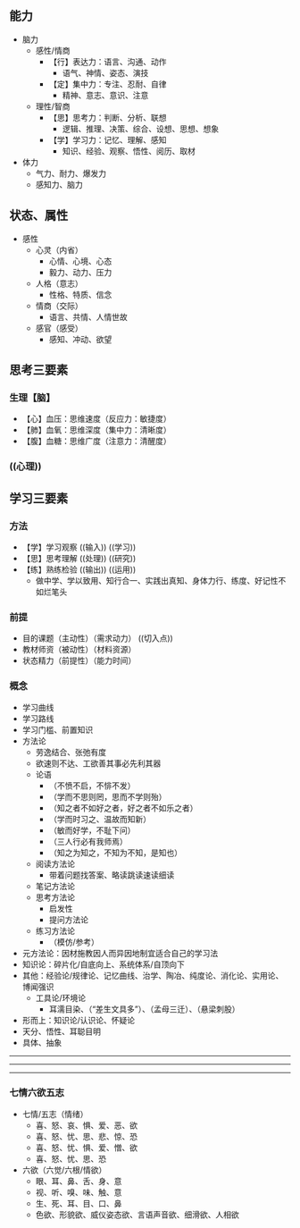 ## 能力
- 脑力
  - 感性/情商
    - 【行】表达力：语言、沟通、动作
      - 语气、神情、姿态、演技
    - 【定】集中力：专注、忍耐、自律
      - 精神、意志、意识、注意
  - 理性/智商
    - 【思】思考力：判断、分析、联想
      - 逻辑、推理、决策、综合、设想、思想、想象
    - 【学】学习力：记忆、理解、感知
      - 知识、经验、观察、悟性、阅历、取材
- 体力
  - 气力、耐力、爆发力
  - 感知力、脑力

## 状态、属性
- 感性
  - 心灵（内省）
    - 心情、心境、心态
    - 毅力、动力、压力
  - 人格（意志）
    - 性格、特质、信念
  - 情商（交际）
    - 语言、共情、人情世故
  - 感官（感受）
    - 感知、冲动、欲望

## 思考三要素
### 生理【脑】
- 【心】血压：思维速度（反应力：敏捷度）
- 【肺】血氧：思维深度（集中力：清晰度）
- 【腹】血糖：思维广度（注意力：清醒度）
### ((心理))

## 学习三要素
### 方法
- 【学】学习观察 ((输入)) ((学习))
- 【思】思考理解 ((处理)) ((研究))
- 【练】熟练检验 ((输出)) ((运用))
  - 做中学、学以致用、知行合一、实践出真知、身体力行、练度、好记性不如烂笔头
### 前提
- 目的课题（主动性）（需求动力） ((切入点))
- 教材师资（被动性）（材料资源）
- 状态精力（前提性）（能力时间）
### 概念
- 学习曲线
- 学习路线
- 学习门槛、前置知识
- 方法论
  - 劳逸结合、张弛有度
  - 欲速则不达、工欲善其事必先利其器
  - 论语
    - （不愤不启，不悱不发）
    - （学而不思则罔，思而不学则殆）
    - （知之者不如好之者，好之者不如乐之者）
    - （学而时习之、温故而知新）
    - （敏而好学，不耻下问）
    - （三人行必有我师焉）
    - （知之为知之，不知为不知，是知也）
  - 阅读方法论
    - 带着问题找答案、略读跳读速读细读
  - 笔记方法论
  - 思考方法论
    - 启发性
    - 提问方法论
  - 练习方法论
    - （模仿/参考）
- 元方法论：因材施教因人而异因地制宜适合自己的学习法
- 知识论：碎片化/自底向上、系统体系/自顶向下
- 其他：经验论/规律论、记忆曲线、治学、陶冶、纯度论、消化论、实用论、博闻强识
  - 工具论/环境论
    - 耳濡目染、（“差生文具多”）、（孟母三迁）、（悬梁刺股）
- 形而上：知识论/认识论、怀疑论
- 天分、悟性、耳聪目明
- 具体、抽象



---
---
---
### 七情六欲五志
- 七情/五志（情绪）
  - 喜、怒、哀、惧、爱、恶、欲
  - 喜、怒、忧、思、悲、惊、恐
  - 喜、怒、忧、惧、爱、憎、欲
  - 喜、怒、忧、思、恐
- 六欲（六觉/六根/情欲）
  - 眼、耳、鼻、舌、身、意
  - 视、听、嗅、味、触、意
  - 生、死、耳、目、口、鼻
  - 色欲、形貌欲、威仪姿态欲、言语声音欲、细滑欲、人相欲

###
[学习假说]:费曼学习法、学习金字塔、心流、内化、批判性思考
